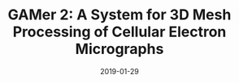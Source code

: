 ---
title: "GAMer 2: A System for 3D Mesh Processing of Cellular Electron Micrographs"

authors: '<b>C. T. Lee<sup>&dagger;</sup></b>, J. G. Laughlin<sup>&dagger;</sup>, N. Angliviel de La Beaumelle, R. E. Amaro, J. A. McCammon, R. Ramamoorthi, M. J. Holst, P. Rangmani'

status: 'Submitted'

biorxiv: '10.1101/534479v2'
arxiv: '1901.11008'


citation: '<b>C. T. Lee<sup>&dagger;</sup></b>, J. G. Laughlin<sup>&dagger;</sup>, N. Angliviel de La Beaumelle, R. E. Amaro, J. A. McCammon, R. Ramamoorthi, M. J. Holst, P. Rangmani. &quot;GAMer 2: A System for 3D Mesh Processing of Cellular Electron Micrographs&quot;. <i>BioRxiv.</i> Preprint'

date: 2019-01-29
collection: inpreps
permalink: /inpreps/2019-GAMer2
---